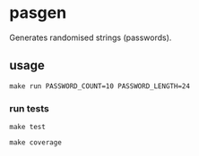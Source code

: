 # pasgen
Generates randomised strings (passwords).

## usage
`make run PASSWORD_COUNT=10 PASSWORD_LENGTH=24`

### run tests
`make test`

`make coverage`


